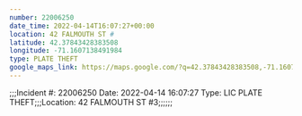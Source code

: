 ```yaml
---
number: 22006250
date_time: 2022-04-14T16:07:27+00:00
location: 42 FALMOUTH ST #
latitude: 42.37843428383508
longitude: -71.1607138491984
type: PLATE THEFT
google_maps_link: https://maps.google.com/?q=42.37843428383508,-71.1607138491984
---
```


;;;Incident #: 22006250  Date: 2022-04-14 16:07:27   Type: LIC PLATE THEFT;;;Location: 42 FALMOUTH ST #3;;;;;;
